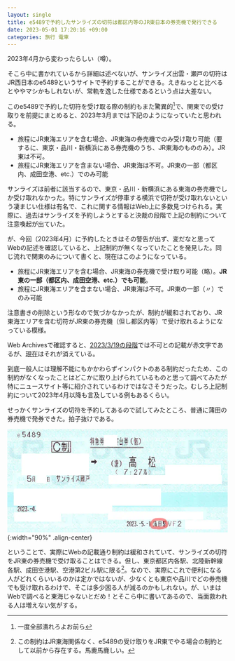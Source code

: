 ```yaml
---
layout: single
title: e5489で予約したサンライズの切符は都区内等のJR東日本の券売機で発行できる
date: 2023-05-01 17:20:16 +09:00
categories: 旅行 電車
---
```


2023年4月から変わったらしい（噂）。

そこら中に書かれているから詳細は述べないが、サンライズ出雲・瀬戸の切符はJR西日本のe5489というサイトで予約することができる。えきねっとと比べるとややマシかもしれないが、常軌を逸した仕様であるという点は大差ない。

このe5489で予約した切符を受け取る際の制約もまた驚異的[^1]で、関東での受け取りを前提にまとめると、2023年3月までは下記のようになっていたと思われる。

- 旅程にJR東海エリアを含む場合、JR東海の券売機でのみ受け取り可能（要するに、東京・品川・新横浜にある券売機のうち、JR東海のもののみ）。JR東は不可。
- 旅程にJR東海エリアを含まない場合、JR東海は不可。JR東の一部（都区内、成田空港、etc.）でのみ可能

サンライズは前者に該当するので、東京・品川・新横浜にある東海の券売機でしか受け取れなかった。特にサンライズが停車する横浜で切符が受け取れないという凄まじい仕様は有名で、これに関する情報はWeb上に多数見つけられる。実際に、過去はサンライズを予約しようとすると決裁の段階で上記の制約について注意喚起が出ていた。

が、今回（2023年4月）に予約したときはその警告が出ず、変だなと思ってWebの記述を確認していると、上記制約が無くなっていたことを発見した。同じ流れで関東のみについて書くと、現在はこのようになっている。

- 旅程にJR東海エリアを含む場合、JR東海の券売機で受け取り可能（略）。**JR東の一部（都区内、成田空港、etc.）でも可能**。
- 旅程にJR東海エリアを含まない場合、JR東海は不可。JR東の一部（〃）でのみ可能

注意書きの削除という形なので気づかなかったが、制約が緩和されており、JR東海エリアを含む切符がJR東の券売機（但し都区内等）で受け取れるようになっている模様。

Web Archivesで確認すると、[2023/3/19の段階](https://web.archive.org/web/20230319060435/https://www.jr-odekake.net/goyoyaku/e5489/reservation/)では不可との記載が赤文字であるが、[現在](https://www.jr-odekake.net/goyoyaku/e5489/reservation/)はそれが消えている。

到底一般人には理解不能にもかかわらずインパクトのある制約だったため、この制約がなくなったことはどこかに取り上げられているものと思って調べてみたが特にニュースサイト等に紹介されているわけではなさそうだった。むしろ上記制約について2023年4月以降も言及している例もあるくらい。

せっかくサンライズの切符を予約してあるので試してみたところ、普通に蒲田の券売機で発券できた。拍子抜けである。

![JRのきっぷ。列車名「サンライズ瀬戸」とあり、右下に蒲田駅と記載がある。](/assets/images/posts/e5489-sunrise-ticket.webp){:width="90%" .align-center} 


ということで、実際にWebの記載通り制約は緩和されていて、サンライズの切符をJR東の券売機で受け取ることはできる。但し、東京都区内各駅、北陸新幹線各駅、成田空港駅、空港第2ビル駅に限る[^2]。なので、実際にこれで便利になる人がどれくらいいるのかは定かではないが、少なくとも東京や品川でどの券売機でも受け取れるわけで、そこは多少困る人が減るのかもしれない。が、いまはWebで調べると東海じゃないとだめ！とそこら中に書いてあるので、当面救われる人は増えない気がする。


[^1]: 一度全部潰れろよお前ら
[^2]: この制約はJR東海関係なく、e5489の受け取りをJR東でやる場合の制約として以前から存在する。馬鹿馬鹿しい。
